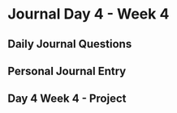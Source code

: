 # Journal Day 4 - Week 4

## Daily Journal Questions

## Personal Journal Entry


## Day 4 Week 4 -  Project